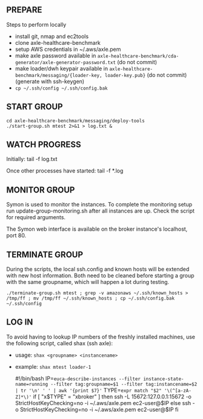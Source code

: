 ## PREPARE ##

Steps to perform locally

* install git, nmap and ec2tools
* clone axle-healthcare-benchmark
* setup AWS credentials in ~/.aws/axle.pem
* make axle password available in `axle-healthcare-benchmark/cda-generator/axle-generator-password.txt` (do not commit)
* make loader/dwh keypair available in `axle-healthcare-benchmark/messaging/{loader-key, loader-key.pub}` (do not commit)
  (generate with ssh-keygen)
* `cp ~/.ssh/config ~/.ssh/config.bak`

## START GROUP ##

    cd axle-healthcare-benchmark/messaging/deploy-tools
    ./start-group.sh mtest 2>&1 > log.txt &

## WATCH PROGRESS ##

Initially:
    tail -f log.txt

Once other processes have started:
    tail -f *.log

## MONITOR GROUP ##

Symon is used to monitor the instances. To complete the monitoring setup run update-group-monitoring.sh after all
instances are up. Check the script for required arguments.

The Symon web interface is available on the broker instance's localhost, port 80.

## TERMINATE GROUP ##

During the scripts, the local ssh.config and known hosts will be extended with new host information. Both need to be cleaned before starting a group with the same groupname, which will happen a lot during testing.

    ./terminate-group.sh mtest ; grep -v amazonaws ~/.ssh/known_hosts > /tmp/ff ; mv /tmp/ff ~/.ssh/known_hosts ; cp ~/.ssh/config.bak ~/.ssh/config


## LOG IN ##

To avoid having to lookup IP numbers of the freshly installed machines, use the following script, called shax (ssh axle):

* usage: `shax <groupname> <instancename>`
* example: `shax mtest loader-1`

    #!/bin/bash
    IP=`euca-describe-instances --filter instance-state-name=running --filter tag:groupname=$1 --filter tag:instancename=$2 | tr '\n' ' ' | awk '{print $7}'`
    TYPE=`expr match "$2" '\(^[a-zA-Z]*\)'`
    if [ "x$TYPE" = "xbroker" ]
    then
        ssh -L 15672:127.0.0.1:15672 -o StrictHostKeyChecking=no -i ~/.aws/axle.pem ec2-user@$IP
    else
        ssh -o StrictHostKeyChecking=no -i ~/.aws/axle.pem ec2-user@$IP
    fi
